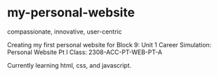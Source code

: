 # my-personal-website

compassionate, innovative, user-centric

Creating my first personal website for Block 9: Unit 1 Career Simulation: Personal Website Pt I
Class: 2308-ACC-PT-WEB-PT-A

Currently learning html, css, and javascript.